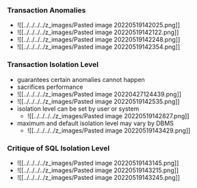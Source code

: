 ### Transaction Anomalies
+ ![[../../../../z_images/Pasted image 20220519142025.png]]
+ ![[../../../../z_images/Pasted image 20220519142122.png]]
+ ![[../../../../z_images/Pasted image 20220519142248.png]]
+ ![[../../../../z_images/Pasted image 20220519142354.png]]

### Transaction Isolation Level
+ guarantees certain anomalies cannot happen
+ sacrifices performance
+ ![[../../../../z_images/Pasted image 20220427124439.png]]
+ ![[../../../../z_images/Pasted image 20220519142535.png]]
+ isolation level can be set by user or system
	+ ![[../../../../z_images/Pasted image 20220519142827.png]]
+ maximum and default isolation level may vary by DBMS
	+ ![[../../../../z_images/Pasted image 20220519143429.png]]

### Critique of SQL Isolation Level
+ ![[../../../../z_images/Pasted image 20220519143145.png]]
+ ![[../../../../z_images/Pasted image 20220519143215.png]]
+ ![[../../../../z_images/Pasted image 20220519143245.png]]